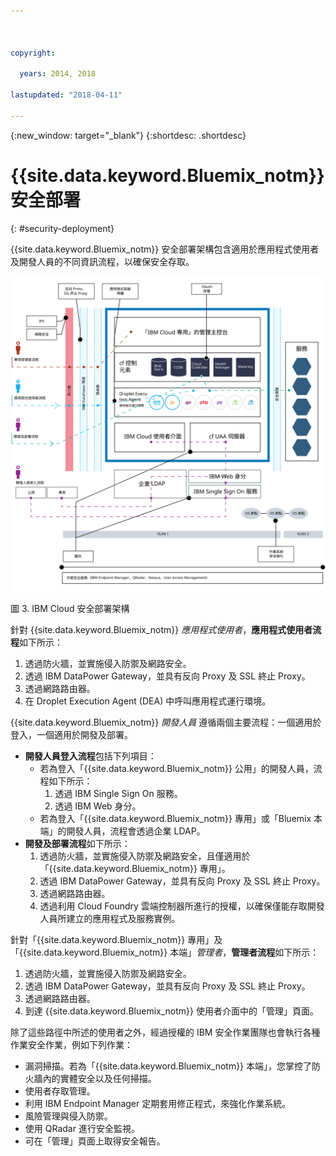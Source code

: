 ```yaml
---

 

copyright:

  years: 2014, 2018

lastupdated: "2018-04-11" 

---
```


{:new_window: target="_blank"}
{:shortdesc: .shortdesc}

# {{site.data.keyword.Bluemix_notm}} 安全部署
{: #security-deployment}

{{site.data.keyword.Bluemix_notm}} 安全部署架構包含適用於應用程式使用者及開發人員的不同資訊流程，以確保安全存取。

![Bluemix 安全部署架構](images/sec_deployment.svg)

圖 3. IBM Cloud 安全部署架構

針對 {{site.data.keyword.Bluemix_notm}} *應用程式使用者*，**應用程式使用者流程**如下所示：
 1. 透過防火牆，並實施侵入防禦及網路安全。
 2. 透過 IBM DataPower Gateway，並具有反向 Proxy 及 SSL 終止 Proxy。
 3. 透過網路路由器。
 4. 在 Droplet Execution Agent (DEA) 中呼叫應用程式運行環境。

{{site.data.keyword.Bluemix_notm}} *開發人員* 遵循兩個主要流程：一個適用於登入，一個適用於開發及部署。
 * **開發人員登入流程**包括下列項目：
    * 若為登入「{{site.data.keyword.Bluemix_notm}} 公用」的開發人員，流程如下所示：
      1. 透過 IBM Single Sign On 服務。
      2. 透過 IBM Web 身分。
    * 若為登入「{{site.data.keyword.Bluemix_notm}} 專用」或「Bluemix 本端」的開發人員，流程會透過企業 LDAP。
 * **開發及部署流程**如下所示：
    1. 透過防火牆，並實施侵入防禦及網路安全，且僅適用於「{{site.data.keyword.Bluemix_notm}} 專用」。
    2. 透過 IBM DataPower Gateway，並具有反向 Proxy 及 SSL 終止 Proxy。
    3. 透過網路路由器。
    4. 透過利用 Cloud Foundry 雲端控制器所進行的授權，以確保僅能存取開發人員所建立的應用程式及服務實例。

針對「{{site.data.keyword.Bluemix_notm}} 專用」及「{{site.data.keyword.Bluemix_notm}} 本端」*管理者*，**管理者流程**如下所示：
 1. 透過防火牆，並實施侵入防禦及網路安全。
 2. 透過 IBM DataPower Gateway，並具有反向 Proxy 及 SSL 終止 Proxy。
 3. 透過網路路由器。
 4. 到達 {{site.data.keyword.Bluemix_notm}} 使用者介面中的「管理」頁面。

除了這些路徑中所述的使用者之外，經過授權的 IBM 安全作業團隊也會執行各種作業安全作業，例如下列作業：
 * 漏洞掃描。若為「{{site.data.keyword.Bluemix_notm}} 本端」，您掌控了防火牆內的實體安全以及任何掃描。
 * 使用者存取管理。
 * 利用 IBM Endpoint Manager 定期套用修正程式，來強化作業系統。
 * 風險管理與侵入防禦。
 * 使用 QRadar 進行安全監視。
 * 可在「管理」頁面上取得安全報告。
